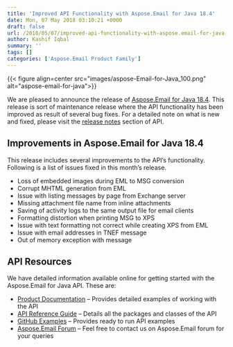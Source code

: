 ```yaml
---
title: 'Improved API Functionality with Aspose.Email for Java 18.4'
date: Mon, 07 May 2018 03:10:21 +0000
draft: false
url: /2018/05/07/improved-api-functionality-with-aspose.email-for-java-18.4/
author: Kashif Iqbal
summary: ''
tags: []
categories: ['Aspose.Email Product Family']
---
```




{{< figure align=center src="images/aspose-Email-for-Java_100.png" alt="aspose-email-for-java">}}


We are pleased to announce the release of [Aspose.Email for Java 18.4][1]. This release is sort of maintenance release where the API functionality has been improved as result of several bug fixes. For a detailed note on what is new and fixed, please visit the [release notes][2] section of API.

## Improvements in Aspose.Email for Java 18.4

This release includes several improvements to the API’s functionality. Following is a list of issues fixed in this month’s release.

*   Loss of embedded images during EML to MSG conversion
*   Corrupt MHTML generation from EML
*   Issue with listing messages by page from Exchange server
*   Missing attachment file name from inline attachments
*   Saving of activity logs to the same output file for email clients
*   Formatting distortion when printing MSG to XPS
*   Issue with text formatting not correct while creating XPS from EML
*   Issue with email addresses in TNEF message
*   Out of memory exception with message

## API Resources

We have detailed information available online for getting started with the Aspose.Email for Java API. These are:

*   [Product Documentation][3] – Provides detailed examples of working with the API
*   [API Reference Guide][4] – Details all the packages and classes of the API
*   [GitHub Examples][5] – Provides ready to run API examples
*   [Aspose.Email Forum][6] – Feel free to contact us on Aspose.Email forum for your queries




[1]: https://artifact.aspose.com/webapp/#/artifacts/browse/tree/General/repo/com/aspose/aspose-email/18.4
[2]: https://docs.aspose.com/display/emailJava/Aspose.Email+for+Java+18.4+Release+Notes
[3]: https://docs.aspose.com/display/emailjava/Home
[4]: http://www.aspose.com/api/java/email
[5]: https://github.com/aspose-email/Aspose.Email-for-Java
[6]: https://forum.aspose.com/c/email





